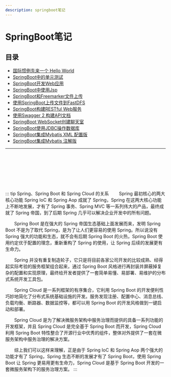 ```yaml
---
description: springboot笔记
---
```


# SpringBoot笔记
## 目录
  - [国际惯例先来一个 Hello World](01_HelloWorld.md)
  - [SpringBoot中的单元测试](02_Test.md)
  - [SpringBoot开发Web应用](02_Web.md)
  - [SpringBoot中使用Jsp](03_Jsp.md)
  - [SpringBoot和Freemarker文件上传](04_Upload.md)
  - [使用SpringBoot上传文件到FastDFS](05_FastDFS.md)
  - [SpringBoot构建RESTful Web服务](06_RESTful.md)
  - [使用Swagger 2 构建API文档](07_Swagger.md)
  - [SpringBoot WebSocket创建聊天室](08_WebSocket.md)
  - [SpringBoot使用JDBC操作数据库](09_Jdbc.md)
  - [SpringBoot集成Mybatis XML 配置版](10_MybatisXML.md)
  - [SpringBoot集成Mybatis 注解版](11_MybatisAnnotation.md)
------
<br/><br/><br/><br/><br/><br/>

::: tip Spring、Spring Boot 和 Spring Cloud 的关系
&emsp;&emsp;Spring 最初核心的两大核心功能 Spring IoC 和 Spring Aop 成就了 Spring，Spring 在这两大核心功能上不断地发展，才有了 Spring 事务、Spring MVC 等一系列伟大的产品，最终成就了 Spring 帝国，到了后期 Spring 几乎可以解决企业开发中的所有问题。

&emsp;&emsp;Spring Boot 是在强大的 Spring 帝国生态基础上面发展而来，发明 Spring Boot 不是为了取代 Spring，是为了让人们更容易的使用 Spring。所以说没有 Spring 强大的功能和生态，就不会有后期 Spring Boot 的火热，Spring Boot 使用约定优于配置的理念，重新重构了 Spring 的使用，让 Spring 后续的发展更有生命力。

&emsp;&emsp;Spring 并没有重复制造轮子，它只是将目前各家公司开发的比较成熟、经得起实际考验的服务框架组合起来，通过 Spring Boot 风格进行再封装并屏蔽掉复杂的配置和实现原理，最终给开发者提供了一套简单易懂、易部署、易维护的分布式系统开发工具包。

&emsp;&emsp;Spring Cloud 是一系列框架的有序集合，它利用 Spring Boot 的开发便利性巧妙地简化了分布式系统基础设施的开发。服务发现注册、配置中心、消息总线、负载均衡、断路器、数据监控等，都可以用 Spring Boot 的开发风格做到一键启动和部署。

&emsp;&emsp;Spring Cloud 是为了解决微服务架构中服务治理而提供的具备一系列功能的开发框架，并且 Spring Cloud 是完全基于 Spring Boot 而开发，Spring Cloud 利用 Spring Boot 特性整合了开源行业中优秀的组件，整体对外提供了一套在微服务架构中服务治理的解决方案。

&emsp;&emsp;综上我们可以这样来理解，正是由于 Spring IoC 和 Spring Aop 两个强大的功能才有了 Spring，Spring 生态不断的发展才有了 Spring Boot，使用 Spring Boot 让 Spring 更易用更有生命力，Spring Cloud 是基于 Spring Boot 开发的一套微服务架构下的服务治理方案。
:::

